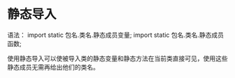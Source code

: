 # 静态导入

语法：
import static 包名.类名.静态成员变量;
import static 包名.类名.静态成员函数;

使用静态导入可以使被导入类的静态变量和静态方法在当前类直接可见，使用这些静态成员无需再给出他们的类名。


